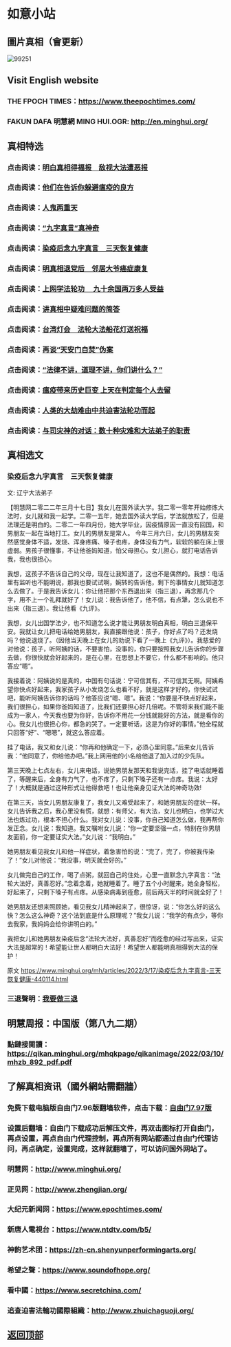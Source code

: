 # 如意小站

## 圖片真相（會更新）

![99251](https://user-images.githubusercontent.com/79625284/158776591-e282301f-6970-4966-ad34-3bc70274cb41.jpg)

## Visit English website

### THE FPOCH TIMES：https://www.theepochtimes.com/

### FAKUN DAFA 明慧網 MING HUI.OGR: http://en.minghui.org/

## 真相特选

### 点击阅读：[明白真相得福报　敌视大法遭恶报](https://github.com/pinhe91/mzxdjd/tree/main)

### 点击阅读：[他们在告诉你躲避瘟疫的良方](https://github.com/pinhe91/bwylf/tree/main)

### 点击阅读：[人鬼两重天](https://github.com/pinhe91/xdfcs/tree/main)

### 点击阅读：[“九字真言”真神奇](https://github.com/pinhe91/njzzyh/tree/main)

### 点击阅读：[染疫后念九字真言　三天恢复健康](https://github.com/pinhe91/rynjzzyh/tree/main)

### 点击阅读：[明真相退党后　邻居大爷癌症康复](https://github.com/pinhe91/stbpa/tree/main)

### 点击阅读：[上网学法轮功 　九十余国两万多人受益](https://github.com/pinhe91/jcxw5/tree/main)

### 点击阅读：[讲真相中疑难问题的简答](https://github.com/pinhe91/jcxw3/tree/main)

### 点击阅读：[台湾灯会　法轮大法船花灯送祝福](https://github.com/pinhe91/dfhcjsr/tree/main) 

### 点击阅读：[再谈“天安门自焚”伪案](https://github.com/pinhe91/whjm/tree/main)

### 点击阅读：[“法律不讲，道理不讲，你们讲什么？”](https://github.com/pinhe91/jlxe/tree/main)

### 点击阅读：[瘟疫带来历史巨变 上天在判定每个人去留](https://github.com/pinhe91/jcxw2/blob/main/README.md)

### 点击阅读：[人类的大劫难由中共迫害法轮功而起](https://github.com/pinhe91/jcxw4/tree/main) 

### 点击阅读：[与司灾神的对话：数十种灾难和大法弟子的职责](https://github.com/pinhe91/jcxw1/tree/main) 

## 真相选文

### 染疫后念九字真言　三天恢复健康

 文: 辽宁大法弟子 

【明慧网二零二二年三月十七日】我女儿在国外读大学。我二零一零年开始修炼大法时，女儿就和我一起学。二零一五年，她去国外读大学后，学法就放松了，但是法理还是明白的。二零二一年四月份，她大学毕业，因疫情原因一直没有回国，和男朋友一起在当地打工。女儿的男朋友是常人。
今年三月六日，女儿的男朋友突然感觉身体不适，发烧、浑身疼痛、嗓子也疼，身体没有力气，软软的躺在床上很虚弱。男孩子很懂事，不让他爸妈知道，怕父母担心。女儿担心，就打电话告诉我，我也很担心。

我想，这孩子不告诉自己的父母，现在让我知道了，这也不是偶然的。我想：电话里有监听也不能明说，那我也要试试啊，婉转的告诉他，剩下的事情女儿就知道怎么去做了。于是我告诉女儿：你让他把那个东西退出来（指三退），再念那几个字，用不上一个礼拜就好了！女儿说：我告诉他了，他不信，有点犟，怎么说也不出来（指三退）。我让他看《九评》。

我想，女儿出国学法少，也不知道怎么说才能让男朋友明白真相，明白三退保平安。我就让女儿把电话给她男朋友，我直接跟他说：孩子，你好点了吗？还发烧吗？他说退烧了。（因他当天晚上在女儿的劝说下看了一晚上《九评》）。我慈爱的对他说：孩子，听阿姨的话，不要害怕，没事的，你只要按照我女儿告诉你的步骤去做，你很快就会好起来的，是在心里，在思想上不要它，什么都不影响的。他只答应“嗯”。

我接着说：阿姨说的是真的，中国有句话说：宁可信其有，不可信其无啊。阿姨希望你快点好起来，我家孩子从小发烧怎么也看不好，就是这样才好的，你快试试吧，能听阿姨告诉你的话吗？他答应说“嗯、嗯”。我说：“你要是不快点好起来，我们很担心，如果你爸妈知道了，比我们还要担心好几倍呢。不管将来我们能不能成为一家人，今天我也要为你好，告诉你不用花一分钱就能好的方法，就是看你的心。我女儿也很担心你，都急的哭了。一定要听话，这是为你好的事情。”他全程就只回答“好”、“嗯嗯”，就这么答应着。

挂了电话，我又和女儿说：“你再和他确定一下，必须心里同意。”后来女儿告诉我：“他同意了，你给他办吧。”我上网用他的小名给他退了加入过的少先队。

第三天晚上七点左右，女儿来电话，说她男朋友那天和我说完话，挂了电话就睡着了，等醒来后，全身有力气了，也不疼了，只剩下嗓子还有一点疼。我说：太好了！大概就是通过这种形式让他得救吧！也让他亲身见证大法的神奇功效!

在第三天，当女儿男朋友康复了，我女儿又难受起来了，和她男朋友的症状一样。女儿告诉我之后，我心里没有慌，就想：有师父，有大法，女儿也明白，也学过大法也炼过功，根本不担心什么。我对女儿说：没事，你自己知道怎么做，我再帮你发正念。女儿说：我知道。我又嘱咐女儿说：“你一定要坚强一点，特别在你男朋友面前，你一定要证实大法。”女儿说：“我明白。”

她男朋友看见我女儿和他一样症状，着急害怕的说：“完了，完了，你被我传染了！”女儿对他说：“我没事，明天就会好的。”

女儿做完自己的工作，喝了点粥，就回自己的住处，心里一直默念九字真言：“法轮大法好，真善忍好。”念着念着，她就睡着了。睡了五个小时醒来，她全身轻松，好起来了，只剩下嗓子有点疼。从感染病毒到痊愈，前后两天半的时间就全好了！

她男朋友还想来照顾她，看见我女儿精神起来了，很惊讶，说：“你怎么好的这么快？怎么这么神奇？这个法到底是什么原理呢？”我女儿说：“我学的有点少，等你去我家，我妈妈会给你讲明白的。”

我把女儿和她男朋友染疫后念“法轮大法好，真善忍好”而痊愈的经过写出来，证实大法是超常的！希望能让世人都明白大法好！希望世人都能明真相得到大法的保护！

原文 https://www.minghui.org/mh/articles/2022/3/17/染疫后念九字真言-三天恢复健康-440114.html

### 三退聲明：[我要做三退](https://tuidang.epochtimes.com/)

## 明慧周报：中国版（第八九二期）

### 點鏈接閱讀：https://qikan.minghui.org/mhqkpage/qikanimage/2022/03/10/mhzb_892_pdf.pdf

## 了解真相资讯（國外網站需翻牆）

### 免费下载电脑版自由门7.96版翻墙软件，点击下载：[自由门7.97版](https://github.com/pinhe91/tuiguang/files/6839679/fg797r.zip)

### 设置后翻墙：自由门下载成功后解压文件，再双击图标打开自由门，再点设置，再点自由门代理控制，再点所有网站都通过自由门代理访问，再点确定，设置完成，这样就翻墙了，可以访问国外网站了。

### 明慧网：http://www.minghui.org/

### 正见网：http://www.zhengjian.org/

### 大纪元新闻网：https://www.epochtimes.com/

### 新唐人電視台：https://www.ntdtv.com/b5/

### 神韵艺术团：https://zh-cn.shenyunperformingarts.org/

### 希望之聲：https://www.soundofhope.org/

### 看中國：https://www.secretchina.com/

### 追查迫害法輪功國際組織：http://www.zhuichaguoji.org/

## [返回顶部](https://git.io/Js3EY)
